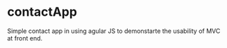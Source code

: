 # contactApp
Simple contact app in using agular JS to demonstarte the usability of MVC at front end.
